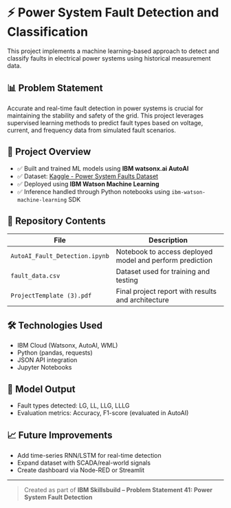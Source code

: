 # ⚡ Power System Fault Detection and Classification

This project implements a machine learning-based approach to detect and classify faults in electrical power systems using historical measurement data.

## 📊 Problem Statement
Accurate and real-time fault detection in power systems is crucial for maintaining the stability and safety of the grid. This project leverages supervised learning methods to predict fault types based on voltage, current, and frequency data from simulated fault scenarios.

## 🚀 Project Overview

- ✅ Built and trained ML models using **IBM watsonx.ai AutoAI**
- ✅ Dataset: [Kaggle - Power System Faults Dataset](https://www.kaggle.com/datasets/ziya07/power-system-faults-dataset)
- ✅ Deployed using **IBM Watson Machine Learning**
- ✅ Inference handled through Python notebooks using `ibm-watson-machine-learning` SDK

## 📁 Repository Contents

| File | Description |
|------|-------------|
| `AutoAI_Fault_Detection.ipynb` | Notebook to access deployed model and perform prediction |
| `fault_data.csv` | Dataset used for training and testing |
| `ProjectTemplate (3).pdf` | Final project report with results and architecture |

## 🛠️ Technologies Used

- IBM Cloud (Watsonx, AutoAI, WML)
- Python (pandas, requests)
- JSON API integration
- Jupyter Notebooks

## 📌 Model Output
- Fault types detected: LG, LL, LLG, LLLG
- Evaluation metrics: Accuracy, F1-score (evaluated in AutoAI)

## 📈 Future Improvements
- Add time-series RNN/LSTM for real-time detection
- Expand dataset with SCADA/real-world signals
- Create dashboard via Node-RED or Streamlit
---

> Created as part of **IBM Skillsbuild – Problem Statement 41: Power System Fault Detection**
